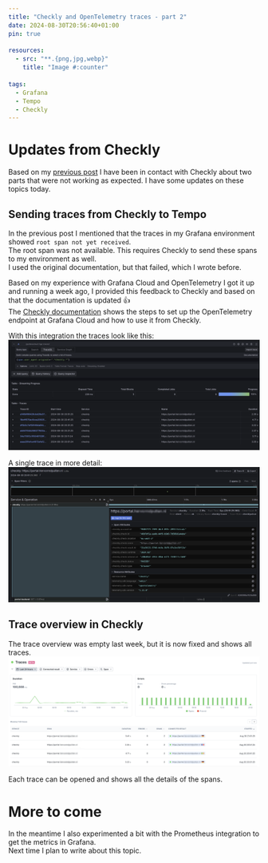 ```yaml
---
title: "Checkly and OpenTelemetry traces - part 2"
date: 2024-08-30T20:56:40+01:00
pin: true

resources:
  - src: "**.{png,jpg,webp}"
    title: "Image #:counter"

tags:
  - Grafana
  - Tempo
  - Checkly
---
```


# Updates from Checkly

Based on my [previous post](../20240821-checkly-and--opentelemetry-traces) I have been in contact with Checkly about two parts that were not working as expected.
I have some updates on these topics today.

## Sending traces from Checkly to Tempo
In the previous post I mentioned that the traces in my Grafana environment showed `root span not yet received`.   
The root span was not available. This requires Checkly to send these spans to my environment as well.   
I used the original documentation, but that failed, which I wrote before.

Based on my experience with Grafana Cloud and OpenTelemetry I got it up and running a week ago, I provided this feedback to Checkly and based on that the documentation is updated :thumbsup:   
The [Checkly documentation](https://www.checklyhq.com/docs/traces-open-telemetry/exporting-traces/grafana-tempo/) shows the steps to set up the OpenTelemetry endpoint at Grafana Cloud and how to use it from Checkly.

With this integration the traces look like this:
![Traces in Tempo](traces_in_tempo.png)

A single trace in more detail:
![Single trace](single_trace.png)

## Trace overview in Checkly
The trace overview was empty last week, but it is now fixed and shows all traces.
![Traces overview](traces_overview.png)

Each trace can be opened and shows all the details of the spans.

# More to come
In the meantime I also experimented a bit with the Prometheus integration to get the metrics in Grafana.   
Next time I plan to write about this topic.



